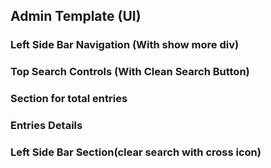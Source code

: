## Admin Template (UI)
### Left Side Bar Navigation (With show more div)
### Top Search Controls (With Clean Search Button)
### Section for total entries
### Entries Details 
### Left Side Bar Section(clear search with cross icon)
